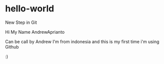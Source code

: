 # hello-world
New Step in Git

Hi My Name AndrewAprianto

Can be call by Andrew
I'm from indonesia and this is my first time i'm using Github

:)
